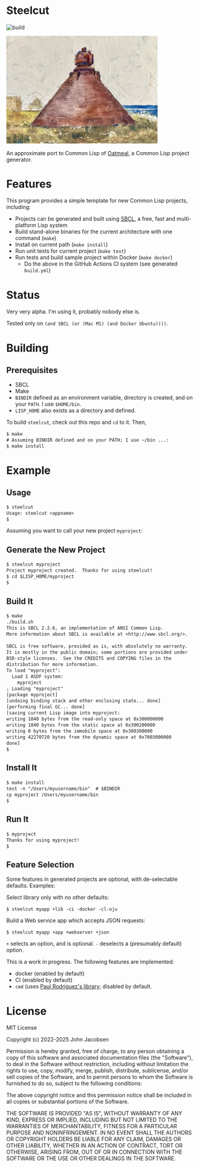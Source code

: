 # Steelcut

![build](https://github.com/eigenhombre/steelcut/actions/workflows/build.yml/badge.svg)

<img src="https://github.com/eigenhombre/steelcut/blob/c3b3cc2979850d0db9f793c4e18d9323be2b92c3/steel.jpg?raw=true" width="400">

An approximate port to Common Lisp of
[Oatmeal](https://github.com/eigenhombre/oatmeal/), a Common Lisp
project generator.

# Features

This program provides a simple template for new Common Lisp projects,
including:
- Projects can be generated and built using
  [SBCL](https://en.wikipedia.org/wiki/Steel_Bank_Common_Lisp), a
  free, fast and multi-platform Lisp system
- Build stand-alone binaries for the current architecture with one
  command (`make`)
- Install on current path (`make install`)
- Run unit tests for current project (`make test`)
- Run tests and build sample project within Docker (`make docker`)
  - Do the above in the GitHub Actions CI system (see generated
    `build.yml`)

# Status

Very very alpha.  I'm using it, probably nobody else is.

Tested only on `(and SBCL (or (Mac M1) (and Docker Ubuntu))))`.

# Building

## Prerequisites

- SBCL
- Make
- `BINDIR` defined as an environment variable, directory is created,
  and on your `PATH`.  I use `$HOME/bin`.
- `LISP_HOME` also exists as a directory and defined.

To build `steelcut`, check out this repo and `cd` to it.  Then,

    $ make
    # Assuming BINDIR defined and on your PATH; I use ~/bin ...:
    $ make install

# Example

## Usage

    $ steelcut
    Usage: steelcut <appname>
    $

Assuming you want to call your new project `myproject`:

## Generate the New Project

    $ steelcut myproject
    Project myproject created.  Thanks for using steelcut!
    $ cd $LISP_HOME/myproject
    $

## Build It

    $ make
    ./build.sh
    This is SBCL 2.2.6, an implementation of ANSI Common Lisp.
    More information about SBCL is available at <http://www.sbcl.org/>.

    SBCL is free software, provided as is, with absolutely no warranty.
    It is mostly in the public domain; some portions are provided under
    BSD-style licenses.  See the CREDITS and COPYING files in the
    distribution for more information.
    To load "myproject":
      Load 1 ASDF system:
        myproject
    ; Loading "myproject"
    [package myproject]
    [undoing binding stack and other enclosing state... done]
    [performing final GC... done]
    [saving current Lisp image into myproject:
    writing 1840 bytes from the read-only space at 0x300000000
    writing 1840 bytes from the static space at 0x300200000
    writing 0 bytes from the immobile space at 0x300300000
    writing 42270720 bytes from the dynamic space at 0x7003000000
    done]
    $

## Install It

    $ make install
    test -n "/Users/myusername/bin"  # $BINDIR
    cp myproject /Users/myusername/bin
    $

## Run It

    $ myproject
    Thanks for using myproject!
    $

## Feature Selection

Some features in generated projects are optional, with de-selectable
defaults.  Examples:

Select library only with no other defaults:

    $ steelcut myapp +lib -ci -docker -cl-oju

Build a Web service app which accepts JSON requests:

    $ steelcut myapp +app +webserver +json

`+` selects an option, and is optional. `-` deselects a (presumably default)
option.

This is a work in progress.  The following features are implemented:

- docker (enabled by default)
- CI (enabled by default)
- `cmd` (uses [Paul Rodriguez's library](https://github.com/ruricolist/cmd);
  disabled by default.

# License

MIT License

Copyright (c) 2022-2025 John Jacobsen

Permission is hereby granted, free of charge, to any person obtaining a copy
of this software and associated documentation files (the "Software"), to deal
in the Software without restriction, including without limitation the rights
to use, copy, modify, merge, publish, distribute, sublicense, and/or sell
copies of the Software, and to permit persons to whom the Software is
furnished to do so, subject to the following conditions:

The above copyright notice and this permission notice shall be included in all
copies or substantial portions of the Software.

THE SOFTWARE IS PROVIDED "AS IS", WITHOUT WARRANTY OF ANY KIND, EXPRESS OR
IMPLIED, INCLUDING BUT NOT LIMITED TO THE WARRANTIES OF MERCHANTABILITY,
FITNESS FOR A PARTICULAR PURPOSE AND NONINFRINGEMENT. IN NO EVENT SHALL THE
AUTHORS OR COPYRIGHT HOLDERS BE LIABLE FOR ANY CLAIM, DAMAGES OR OTHER
LIABILITY, WHETHER IN AN ACTION OF CONTRACT, TORT OR OTHERWISE, ARISING FROM,
OUT OF OR IN CONNECTION WITH THE SOFTWARE OR THE USE OR OTHER DEALINGS IN THE
SOFTWARE.

